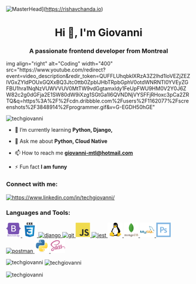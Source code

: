 ![MasterHead](https://www.youtube.com/redirect?event=video_description&redir_token=QUFFLUhqbDRBclk1aDFuTjhhcWxqVDhWV0JPN0FrS01Hd3xBQ3Jtc0trejB1bElveUZZZFRqRmdRRUx5UVNnUFVXVWJKYnZ4YjNMV2gwSDAwSUQ2WXF1ZjRWaUNlS2diLTBZaEhaRFFZSkZOWVRuY0hFVlJLV09BU1dlOVRhSWlSUmJ0akE1YjdSVzVJb1d2c2lHTzhoQ1U1cw&q=https%3A%2F%2F1.bp.blogspot.com%2F-7A4WynwLsMw%2FXbBpCXG8fHI%2FAAAAAAAAMt4%2FuOa1bpLskYgrwGbllhSu2SDj_Mig8SXJQCLcBGAsYHQ%2Fs1600%2F2000_600px.gif&v=G-EGDH50hGE)](https://rishavchanda.io)
<h1 align="center">Hi 👋, I'm Giovanni</h1>
<h3 align="center">A passionate frontend developer from Montreal</h3>
img align="right" alt="Coding" width="400" src="https://www.youtube.com/redirect?event=video_description&redir_token=QUFFLUhqbklXRzA3Z2lhd1loVEZjZEZlVGxZYldPOUxGQXxBQ3Jtc0ttb0ZpblJHbTRpbGphV0otdWNRNTl0YVEyZGFBU1hra1NqNzVUWVVUV0MtTW9vdGgtamxldy1FeUpFWU9HM0V2Y0J6ZW82c2g0dGFja2E1SW80dW9iXzg1SGtGa1l6QVNDNjVYSFFjRHoxc3pCa2ZRTQ&q=https%3A%2F%2Fcdn.dribbble.com%2Fusers%2F1162077%2Fscreenshots%2F3848914%2Fprogrammer.gif&v=G-EGDH50hGE"

<p align="left"> <img src="https://komarev.com/ghpvc/?username=techgiovanni&label=Profile%20views&color=0e75b6&style=flat" alt="techgiovanni" /> </p>

- 🌱 I’m currently learning **Python, Django,**

- 💬 Ask me about **Python, Cloud Native**

- 📫 How to reach me **giovanni-mtl@hotmail.com**

- ⚡ Fun fact **I am funny**

<h3 align="left">Connect with me:</h3>
<p align="left">
<a href="https://linkedin.com/in/https://www.linkedin.com/in/techgiovanni/" target="blank"><img align="center" src="https://raw.githubusercontent.com/rahuldkjain/github-profile-readme-generator/master/src/images/icons/Social/linked-in-alt.svg" alt="https://www.linkedin.com/in/techgiovanni/" height="30" width="40" /></a>
</p>

<h3 align="left">Languages and Tools:</h3>
<p align="left"> <a href="https://getbootstrap.com" target="_blank" rel="noreferrer"> <img src="https://raw.githubusercontent.com/devicons/devicon/master/icons/bootstrap/bootstrap-plain-wordmark.svg" alt="bootstrap" width="40" height="40"/> </a> <a href="https://www.w3schools.com/css/" target="_blank" rel="noreferrer"> <img src="https://raw.githubusercontent.com/devicons/devicon/master/icons/css3/css3-original-wordmark.svg" alt="css3" width="40" height="40"/> </a> <a href="https://www.djangoproject.com/" target="_blank" rel="noreferrer"> <img src="https://cdn.worldvectorlogo.com/logos/django.svg" alt="django" width="40" height="40"/> </a> <a href="https://git-scm.com/" target="_blank" rel="noreferrer"> <img src="https://www.vectorlogo.zone/logos/git-scm/git-scm-icon.svg" alt="git" width="40" height="40"/> </a> <a href="https://developer.mozilla.org/en-US/docs/Web/JavaScript" target="_blank" rel="noreferrer"> <img src="https://raw.githubusercontent.com/devicons/devicon/master/icons/javascript/javascript-original.svg" alt="javascript" width="40" height="40"/> </a> <a href="https://jestjs.io" target="_blank" rel="noreferrer"> <img src="https://www.vectorlogo.zone/logos/jestjsio/jestjsio-icon.svg" alt="jest" width="40" height="40"/> </a> <a href="https://www.linux.org/" target="_blank" rel="noreferrer"> <img src="https://raw.githubusercontent.com/devicons/devicon/master/icons/linux/linux-original.svg" alt="linux" width="40" height="40"/> </a> <a href="https://www.mongodb.com/" target="_blank" rel="noreferrer"> <img src="https://raw.githubusercontent.com/devicons/devicon/master/icons/mongodb/mongodb-original-wordmark.svg" alt="mongodb" width="40" height="40"/> </a> <a href="https://www.mysql.com/" target="_blank" rel="noreferrer"> <img src="https://raw.githubusercontent.com/devicons/devicon/master/icons/mysql/mysql-original-wordmark.svg" alt="mysql" width="40" height="40"/> </a> <a href="https://www.photoshop.com/en" target="_blank" rel="noreferrer"> <img src="https://raw.githubusercontent.com/devicons/devicon/master/icons/photoshop/photoshop-line.svg" alt="photoshop" width="40" height="40"/> </a> <a href="https://postman.com" target="_blank" rel="noreferrer"> <img src="https://www.vectorlogo.zone/logos/getpostman/getpostman-icon.svg" alt="postman" width="40" height="40"/> </a> <a href="https://www.python.org" target="_blank" rel="noreferrer"> <img src="https://raw.githubusercontent.com/devicons/devicon/master/icons/python/python-original.svg" alt="python" width="40" height="40"/> </a> <a href="https://sass-lang.com" target="_blank" rel="noreferrer"> <img src="https://raw.githubusercontent.com/devicons/devicon/master/icons/sass/sass-original.svg" alt="sass" width="40" height="40"/> </a> </p>

<p><img align="left" src="https://github-readme-stats.vercel.app/api/top-langs?username=techgiovanni&show_icons=true&locale=en&layout=compact" alt="techgiovanni" /></p>

<p>&nbsp;<img align="center" src="https://github-readme-stats.vercel.app/api?username=techgiovanni&show_icons=true&locale=en" alt="techgiovanni" /></p>

<p><img align="center" src="https://github-readme-streak-stats.herokuapp.com/?user=techgiovanni&" alt="techgiovanni" /></p>


